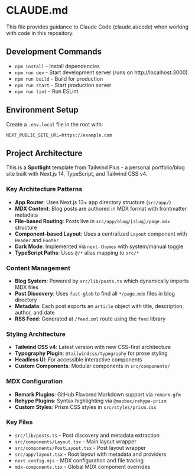 # CLAUDE.md

This file provides guidance to Claude Code (claude.ai/code) when working with code in this repository.

## Development Commands

- `npm install` - Install dependencies
- `npm run dev` - Start development server (runs on http://localhost:3000)
- `npm run build` - Build for production
- `npm run start` - Start production server
- `npm run lint` - Run ESLint

## Environment Setup

Create a `.env.local` file in the root with:
```
NEXT_PUBLIC_SITE_URL=https://example.com
```

## Project Architecture

This is a **Spotlight** template from Tailwind Plus - a personal portfolio/blog site built with Next.js 14, TypeScript, and Tailwind CSS v4.

### Key Architecture Patterns

- **App Router**: Uses Next.js 13+ app directory structure (`src/app/`)
- **MDX Content**: Blog posts are authored in MDX format with frontmatter metadata
- **File-based Routing**: Posts live in `src/app/blog/[slug]/page.mdx` structure
- **Component-based Layout**: Uses a centralized `Layout` component with `Header` and `Footer`
- **Dark Mode**: Implemented via `next-themes` with system/manual toggle
- **TypeScript Paths**: Uses `@/*` alias mapping to `src/*`

### Content Management

- **Blog System**: Powered by `src/lib/posts.ts` which dynamically imports MDX files
- **Post Discovery**: Uses `fast-glob` to find all `*/page.mdx` files in blog directory
- **Metadata**: Each post exports an `article` object with title, description, author, and date
- **RSS Feed**: Generated at `/feed.xml` route using the `feed` library

### Styling Architecture

- **Tailwind CSS v4**: Latest version with new CSS-first architecture
- **Typography Plugin**: `@tailwindcss/typography` for prose styling
- **Headless UI**: For accessible interactive components
- **Custom Components**: Modular components in `src/components/`

### MDX Configuration

- **Remark Plugins**: GitHub Flavored Markdown support via `remark-gfm`
- **Rehype Plugins**: Syntax highlighting via `@mapbox/rehype-prism`
- **Custom Styles**: Prism CSS styles in `src/styles/prism.css`

### Key Files

- `src/lib/posts.ts` - Post discovery and metadata extraction
- `src/components/Layout.tsx` - Main layout wrapper
- `src/components/PostLayout.tsx` - Post layout wrapper
- `src/app/layout.tsx` - Root layout with metadata and providers
- `next.config.mjs` - MDX configuration and file tracing
- `mdx-components.tsx` - Global MDX component overrides